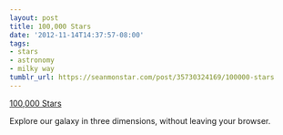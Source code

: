 ```yaml
---
layout: post
title: 100,000 Stars
date: '2012-11-14T14:37:57-08:00'
tags:
- stars
- astronomy
- milky way
tumblr_url: https://seanmonstar.com/post/35730324169/100000-stars
---
```

[100,000 Stars](http://workshop.chromeexperiments.com/stars/)  

Explore our galaxy in three dimensions, without leaving your browser.

